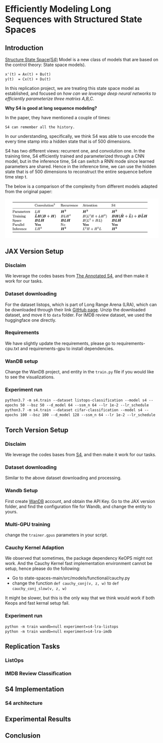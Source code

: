 # Efficiently Modeling Long Sequences with Structured State Spaces

## Introduction

[Structure State Space(S4)](https://arxiv.org/pdf/2111.00396.pdf) Model is a new class of models that are based on the control theory: State space models). 

```
x'(t) = Ax(t) + Bu(t)
y(t)  = Cx(t) + Du(t)
```

In this replication project, we are treating this state space model as established, and focused on 
*how can we  leverage deep neural networks to efficiently parameterize three matrixs A,B,C*.

**Why S4 is good at long sequence modeling?**

In the paper, they have mentioned a couple of times:
```
S4 can remember all the history. 
```
In our understanding, specifically, we think S4 was able to use 
encode the every time stamp into a hidden state that is of 500 dimensions. 

S4 has two different views: recurrent one, and convolution one. In the training time,
S4 efficiently trained and parameterized through a CNN model, 
but in the inference time, S4 can switch a RNN mode since learned parameters are shared. Hence in the inference time,
we can use the hidden state that is of 500 dimensions to reconstruct the entire sequence before time step t. 

The below is a comparison of the complexity from different models adapted from the original paper:

![SaShiMi](images/complexity_comparison.png )



## JAX Version Setup
### Disclaim
We leverage the codes bases from [The Annotated S4](https://srush.github.io/annotated-s4/), and then make it work for our tasks. 

### Dataset downloading
For the dataset listops, which is part of 
Long Range Arena (LRA), which can be downloaded through their link [GitHub page](https://github.com/google-research/long-range-arena). 
Unzip the downloaded dataset, and move it to ```data``` folder. 
For IMDB review dataset, we used the huggingface one directly. 

### Requirements
We have slightly update the requirements, please go to requirements-cpu.txt and requirements-gpu to install dependencies. 

### WanDB setup
Change the WanDB project, and entity in the ```train.py``` file if you would like to see the visualizations. 

### Experiment run
```
python3.7 -m s4.train --dataset listops-classification --model s4 --epochs 50 --bsz 50 --d_model 64 --ssm_n 64 --lr 1e-2 --lr_schedule
python3.7 -m s4.train --dataset cifar-classification --model s4 --epochs 100 --bsz 100 --d_model 128 --ssm_n 64 --lr 1e-2 --lr_schedule
```


## Torch Version Setup
### Disclaim
We leverage the codes bases from [S4](https://github.com/HazyResearch/state-spaces), and then make it work for our tasks. 

### Dataset downloading
Similar to the above dataset downloading and processing. 

### Wandb Setup
First create [WanDB](https://wandb.ai/site) account, and obtain the API Key. Go to the JAX version folder, and find the configuration file
for Wandb, and change the entity to yours. 

### Multi-GPU training
change the ```trainer.gpus``` parameters in your script. 

### Cauchy Kernel Adaption
We observed that sometimes, the package dependency KeOPS might not work. 
And the Cauchy Kernel fast implementation environment cannot be setup, hence please do the following:

- Go to  state-spaces-main/src/models/functional/cauchy.py
- change the function ```def cauchy_conj(v, z, w)``` to ```def cauchy_conj_slow(v, z, w)```

It might be slower, but this is the only way that we think would work if both Keops and fast kernal setup fail. 

### Experiment run
```
python -m train wandb=null experiment=s4-lra-listops
python -m train wandb=null experiment=s4-lra-imdb
```

## Replication Tasks

### ListOps

### IMDB Review Classification

## S4 Implementation

### S4 architecture

### 

## Experimental Results


## Conclusion
